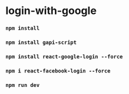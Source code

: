 # login-with-google

### `npm install`

### `npm install gapi-script`

### `npm install react-google-login --force`

### `npm i react-facebook-login --force`

### `npm run dev`
